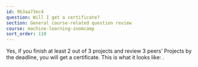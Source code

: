 ```yaml
---
id: 9b3aa73ec4
question: Will I get a certificate?
section: General course-related question review
course: machine-learning-zoomcamp
sort_order: 110
---
```


Yes, if you finish at least 2 out of 3 projects and review 3 peers’ Projects by the deadline, you will get a certificate. This is what it looks like: .

